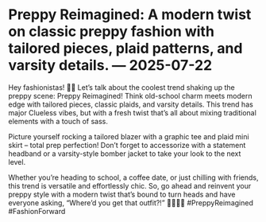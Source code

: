 # Preppy Reimagined: A modern twist on classic preppy fashion with tailored pieces, plaid patterns, and varsity details. — 2025-07-22

Hey fashionistas! 👗✨ Let’s talk about the coolest trend shaking up the preppy scene: Preppy Reimagined! Think old-school charm meets modern edge with tailored pieces, classic plaids, and varsity details. This trend has major Clueless vibes, but with a fresh twist that’s all about mixing traditional elements with a touch of sass.

Picture yourself rocking a tailored blazer with a graphic tee and plaid mini skirt – total prep perfection! Don’t forget to accessorize with a statement headband or a varsity-style bomber jacket to take your look to the next level.

Whether you’re heading to school, a coffee date, or just chilling with friends, this trend is versatile and effortlessly chic. So, go ahead and reinvent your preppy style with a modern twist that’s bound to turn heads and have everyone asking, “Where’d you get that outfit?!” 💁🏻‍♀️💕 #PreppyReimagined #FashionForward